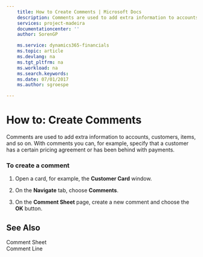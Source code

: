 ```yaml
---
    title: How to Create Comments | Microsoft Docs
    description: Comments are used to add extra information to accounts, customers, items, and so on. With comments you can, for example, specify that a customer has a certain pricing agreement or has been behind with payments.
    services: project-madeira
    documentationcenter: ''
    author: SorenGP

    ms.service: dynamics365-financials
    ms.topic: article
    ms.devlang: na
    ms.tgt_pltfrm: na
    ms.workload: na
    ms.search.keywords:
    ms.date: 07/01/2017
    ms.author: sgroespe

---
```

# How to: Create Comments
Comments are used to add extra information to accounts, customers, items, and so on. With comments you can, for example, specify that a customer has a certain pricing agreement or has been behind with payments.  
  
### To create a comment  
  
1.  Open a card, for example, the **Customer Card** window.  
  
2.  On the **Navigate** tab, choose **Comments**.  
  
3.  On the **Comment Sheet** page, create a new comment and choose the **OK** button.  
  
## See Also  
 Comment Sheet   
 Comment Line